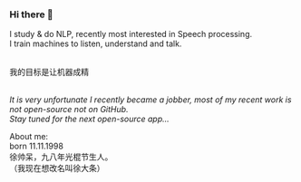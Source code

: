 ### Hi there 👋
I study & do NLP, recently most interested in Speech processing. <br>
I train machines to listen, understand and talk. <br>

<br>
我的目标是让机器成精<br>
<br>


_It is very unfortunate I recently became a jobber, most of my recent work is not open-source not on GitHub.<br>
Stay tuned for the next open-source app..._


About me:<br>
born 11.11.1998<br>
徐帅呆，九八年光棍节生人。<br>
（我现在想改名叫徐大条）


<!--
**JINHXu/JINHXu** is a ✨ _special_ ✨ repository because its `README.md` (this file) appears on your GitHub profile.

Here are some ideas to get you started:

- 🔭 I’m currently working on ...
- 🌱 I’m currently learning ...
- 👯 I’m looking to collaborate on ...
- 🤔 I’m looking for help with ...
- 💬 Ask me about ...
- 📫 How to reach me: ...
- 😄 Pronouns: ...
- ⚡ Fun fact: ...
-->
